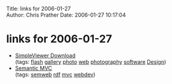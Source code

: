 Title: links for 2006-01-27  
Author: Chris Prather
Date: 2006-01-27 10:17:04

# links for 2006-01-27
<ul class="delicious">
	<li>
		<div class="delicious-link"><a href="http://www.airtightinteractive.com/simpleviewer/">SimpleViewer Download</a></div>
		<div class="delicious-tags">(tags: <a href="http://del.icio.us/perigrin/flash">flash</a> <a href="http://del.icio.us/perigrin/gallery">gallery</a> <a href="http://del.icio.us/perigrin/photo">photo</a> <a href="http://del.icio.us/perigrin/web">web</a> <a href="http://del.icio.us/perigrin/photography">photography</a> <a href="http://del.icio.us/perigrin/software">software</a> <a href="http://del.icio.us/perigrin/Design">Design</a>)</div>
	</li>
	<li>
		<div class="delicious-link"><a href="http://www.oreillynet.com/pub/wlg/7766?wlg=yes">Semantic MVC</a></div>
		<div class="delicious-tags">(tags: <a href="http://del.icio.us/perigrin/semweb">semweb</a> <a href="http://del.icio.us/perigrin/rdf">rdf</a> <a href="http://del.icio.us/perigrin/mvc">mvc</a> <a href="http://del.icio.us/perigrin/webdev">webdev</a>)</div>
	</li>
</ul>

